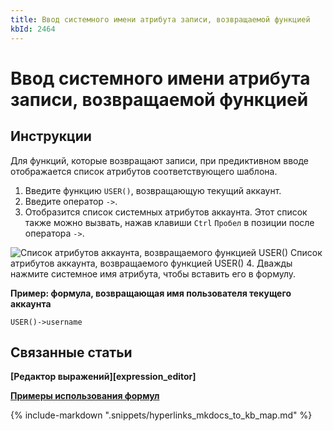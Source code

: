 ```yaml
---
title: Ввод системного имени атрибута записи, возвращаемой функцией
kbId: 2464
---
```


# Ввод системного имени атрибута записи, возвращаемой функцией

## Инструкции

Для функций, которые возвращают записи, при предиктивном вводе отображается список атрибутов соответствующего шаблона.

1. Введите функцию `USER()`, возвращающую текущий аккаунт.
2. Введите оператор `->`.
3. Отобразится список системных атрибутов аккаунта. Этот список также можно вызвать, нажав клавиши `Ctrl` `Пробел` в позиции после оператора `->`.
![Список атрибутов аккаунта, возвращаемого функцией USER()](https://kb.comindware.ru/assets/formula_editor_function_returned_attribute_autocomplete.png)
Список атрибутов аккаунта, возвращаемого функцией USER()
4. Дважды нажмите системное имя атрибута, чтобы вставить его в формулу.

**Пример: формула, возвращающая имя пользователя текущего аккаунта**

```
USER()->username 
```

## Связанные статьи

**[Редактор выражений][expression_editor]**

**[Примеры использования формул](https://kb.comindware.ru/category.php?id=409)**

{% include-markdown ".snippets/hyperlinks_mkdocs_to_kb_map.md" %}
